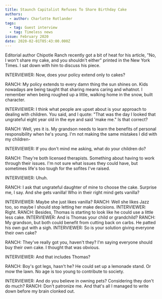 ```yaml
---
title: Staunch Capitalist Refuses To Share Birthday Cake
authors:
  - author: Charlotte Rotlander
tags:
  - tag: Guest interview
  - tag: Timeless news
issue: February 2020
date: 2020-02-01T05:43:00.000Z
---
```

Editorial author Chipotle Ranch recently got a bit of heat for his article, "No, I won't share my cake, and you shouldn't either" printed in the New York Times. I sat down with him to discuss his piece.


INTERVIEWER: Now, does your policy extend only to cakes? 


RANCH: My policy extends to every damn thing the sun shines on. Kids nowadays are being taught that sharing means caring and whatnot. I remember when being roughed up a little, walking home in the snow, built character.


INTERVIEWER: I think what people are upset about is your approach to dealing with children. You said, and I quote: "That was the day I looked that ungrateful eight year old in the eye and said 'make me." Is that correct?

RANCH: Well, yes it is. My grandson needs to learn the benefits of personal responsibility when he's young. I'm not making the same mistakes I did with my children-

INTERVIEWER: If you don't mind me asking, what do your children do? 

RANCH: They're both licensed therapists. Something about having to work through their issues. I'm not sure what issues they could have, but sometimes life's too tough for the sofites I've raised. 

INTERVIEWER: Uhuh. 

RANCH: I ask that ungrateful daughter of mine to choose the cake. Surprise me, I say. And she gets vanilla! Who in their right mind gets vanilla? 

INTERVIEWER: Maybe she just likes vanilla? RANCH: Well she likes Jazz too, so maybe I should stop letting her make decisions. INTERVIEWER: Right. RANCH: Besides, Thomas is starting to look like he could use a little less cake. INTERVIEWER: And is Thomas your child or grandchild? RANCH: My grandson, but both could benefit from cutting back on carbs. He patted his own gut with a sigh. INTERVIEWER: So is your solution giving everyone their own cake? 

RANCH: They've really got you, haven't they? I'm saying everyone should buy their own cake. I thought that was obvious. 

INTERVIEWER: And that includes Thomas? 

RANCH: Boy's got legs, hasn't he? He could set up a lemonade stand. Or mow the lawn. No age is too young to contribute to society. 

INTERVIEWER: And do you believe in owning pets? Considering they don't do much? RANCH: Don't patronize me. And that's all I managed to write down before my brain clonked out. 